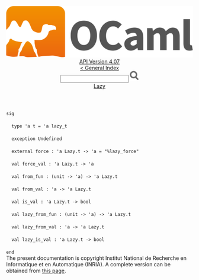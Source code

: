 <!-- ((! set title API !)) ((! set documentation !)) ((! set api !)) ((! set nobreadcrumb !)) -->
<div class="api"><header><nav class="toc brand"><a class="brand" href="https://ocaml.org/"><img src="colour-logo-gray.svg" class="svg" alt="OCaml"></a></nav><nav class="toc"><div class="toc_version"><a href="/docs" id="version-select">API Version 4.07</a></div><a href="index.html">&lt; General Index</a><div class="api_search"><input type="text" name="apisearch" id="api_search" oninput="mySearch(false);" onkeypress="this.oninput();" onclick="this.oninput();" onpaste="this.oninput();">
<img src="search_icon.svg" alt="Search" class="svg" onclick="mySearch(false)"></div>
<div id="search_results"></div><div class="toc_title"><a href="Lazy.html">Lazy</a></div><ul></ul></nav></header>
<code class="code"><span class="keyword">sig</span><br>
&nbsp;&nbsp;<span class="keyword">type</span>&nbsp;<span class="keywordsign">'</span>a&nbsp;t&nbsp;=&nbsp;<span class="keywordsign">'</span>a&nbsp;lazy_t<br>
&nbsp;&nbsp;<span class="keyword">exception</span>&nbsp;<span class="constructor">Undefined</span><br>
&nbsp;&nbsp;<span class="keyword">external</span>&nbsp;force&nbsp;:&nbsp;<span class="keywordsign">'</span>a&nbsp;<span class="constructor">Lazy</span>.t&nbsp;<span class="keywordsign">-&gt;</span>&nbsp;<span class="keywordsign">'</span>a&nbsp;=&nbsp;<span class="string">"%lazy_force"</span><br>
&nbsp;&nbsp;<span class="keyword">val</span>&nbsp;force_val&nbsp;:&nbsp;<span class="keywordsign">'</span>a&nbsp;<span class="constructor">Lazy</span>.t&nbsp;<span class="keywordsign">-&gt;</span>&nbsp;<span class="keywordsign">'</span>a<br>
&nbsp;&nbsp;<span class="keyword">val</span>&nbsp;from_fun&nbsp;:&nbsp;(unit&nbsp;<span class="keywordsign">-&gt;</span>&nbsp;<span class="keywordsign">'</span>a)&nbsp;<span class="keywordsign">-&gt;</span>&nbsp;<span class="keywordsign">'</span>a&nbsp;<span class="constructor">Lazy</span>.t<br>
&nbsp;&nbsp;<span class="keyword">val</span>&nbsp;from_val&nbsp;:&nbsp;<span class="keywordsign">'</span>a&nbsp;<span class="keywordsign">-&gt;</span>&nbsp;<span class="keywordsign">'</span>a&nbsp;<span class="constructor">Lazy</span>.t<br>
&nbsp;&nbsp;<span class="keyword">val</span>&nbsp;is_val&nbsp;:&nbsp;<span class="keywordsign">'</span>a&nbsp;<span class="constructor">Lazy</span>.t&nbsp;<span class="keywordsign">-&gt;</span>&nbsp;bool<br>
&nbsp;&nbsp;<span class="keyword">val</span>&nbsp;lazy_from_fun&nbsp;:&nbsp;(unit&nbsp;<span class="keywordsign">-&gt;</span>&nbsp;<span class="keywordsign">'</span>a)&nbsp;<span class="keywordsign">-&gt;</span>&nbsp;<span class="keywordsign">'</span>a&nbsp;<span class="constructor">Lazy</span>.t<br>
&nbsp;&nbsp;<span class="keyword">val</span>&nbsp;lazy_from_val&nbsp;:&nbsp;<span class="keywordsign">'</span>a&nbsp;<span class="keywordsign">-&gt;</span>&nbsp;<span class="keywordsign">'</span>a&nbsp;<span class="constructor">Lazy</span>.t<br>
&nbsp;&nbsp;<span class="keyword">val</span>&nbsp;lazy_is_val&nbsp;:&nbsp;<span class="keywordsign">'</span>a&nbsp;<span class="constructor">Lazy</span>.t&nbsp;<span class="keywordsign">-&gt;</span>&nbsp;bool<br>
<span class="keyword">end</span></code>
<div class="copyright">The present documentation is copyright Institut National de Recherche en Informatique et en Automatique (INRIA). A complete version can be obtained from <a href="http://caml.inria.fr/pub/docs/manual-ocaml/">this page</a>.</div></div>